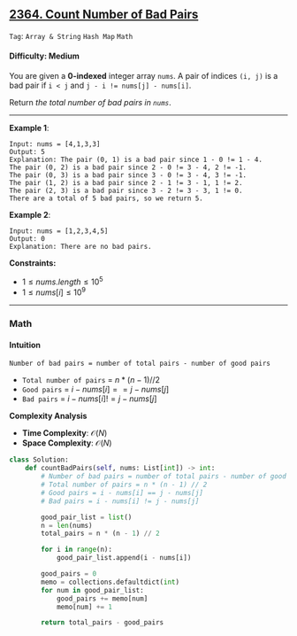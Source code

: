## [2364. Count Number of Bad Pairs](https://leetcode.com/problems/count-number-of-bad-pairs)

```Tag```: ```Array & String``` ```Hash Map``` ```Math```

#### Difficulty: Medium

You are given a __0-indexed__ integer array ```nums```. A pair of indices ```(i, j)``` is a bad pair if ```i < j``` and ```j - i != nums[j] - nums[i]```.

Return _the total number of bad pairs in ```nums```_.

---

__Example 1__:
```
Input: nums = [4,1,3,3]
Output: 5
Explanation: The pair (0, 1) is a bad pair since 1 - 0 != 1 - 4.
The pair (0, 2) is a bad pair since 2 - 0 != 3 - 4, 2 != -1.
The pair (0, 3) is a bad pair since 3 - 0 != 3 - 4, 3 != -1.
The pair (1, 2) is a bad pair since 2 - 1 != 3 - 1, 1 != 2.
The pair (2, 3) is a bad pair since 3 - 2 != 3 - 3, 1 != 0.
There are a total of 5 bad pairs, so we return 5.
```

__Example 2__:
```
Input: nums = [1,2,3,4,5]
Output: 0
Explanation: There are no bad pairs.
```

__Constraints:__

- $1 \le nums.length \le 10^5$
- $1 \le nums[i] \le 10^9$

---

### Math

#### Intuition

```Number of bad pairs = number of total pairs - number of good pairs```

- ```Total number of pairs``` = $n * (n - 1) // 2$
- ```Good pairs``` = $i - nums[i] == j - nums[j]$
- ```Bad pairs``` = $i - nums[i] != j - nums[j]$

__Complexity Analysis__

- __Time Complexity__: $\mathcal{O}(N)$
- __Space Complexity__: $\mathcal{O}(N)$

```Python
class Solution:
    def countBadPairs(self, nums: List[int]) -> int:
        # Number of bad pairs = number of total pairs - number of good pairs
        # Total number of pairs = n * (n - 1) // 2
        # Good pairs = i - nums[i] == j - nums[j]
        # Bad pairs = i - nums[i] != j - nums[j]

        good_pair_list = list()
        n = len(nums)
        total_pairs = n * (n - 1) // 2

        for i in range(n):
            good_pair_list.append(i - nums[i])

        good_pairs = 0
        memo = collections.defaultdict(int)
        for num in good_pair_list:
            good_pairs += memo[num]
            memo[num] += 1

        return total_pairs - good_pairs
```
